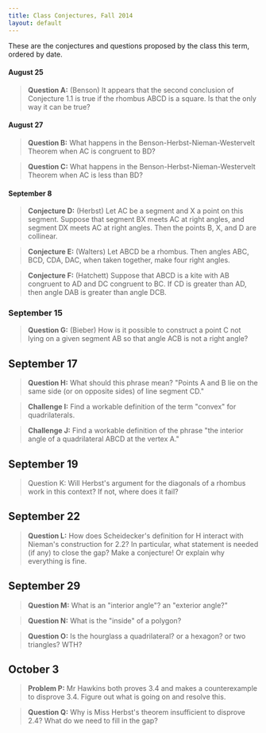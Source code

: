 ```yaml
---
title: Class Conjectures, Fall 2014
layout: default
---
```


These are the conjectures and questions proposed by the class this term,
ordered by date.

#### August 25

> **Question A:** (Benson) It appears that the second conclusion of Conjecture 1.1
> is true if the rhombus ABCD is a square. Is that the only way it can be true?

#### August 27

> **Question B:** What happens in the Benson-Herbst-Nieman-Westervelt Theorem
> when AC is congruent to BD?

> **Question C:** What happens in the Benson-Herbst-Nieman-Westervelt Theorem
> when AC is less than BD?

#### September 8

> **Conjecture D:** (Herbst) Let AC be a segment and X a point on this segment.
> Suppose that segment BX meets AC at right angles, and segment DX meets AC at
> right angles. Then the points B, X, and D are collinear.

> **Conjecture E:** (Walters) Let ABCD be a rhombus. Then angles ABC, BCD, CDA,
> DAC, when taken together, make four right angles.


> **Conjecture F:** (Hatchett) Suppose that ABCD is a kite with AB congruent to
> AD and DC congruent to BC. If CD is greater than AD, then angle DAB is greater
> than angle DCB.

### September 15

> **Question G:** (Bieber) How is it possible to construct a point C not lying on
> a given segment AB so that angle ACB is not a right angle?

## September 17

> **Question H:** What should this phrase mean?
> "Points A and B lie on the same side (or on opposite sides) of line segment CD."

> **Challenge I:** Find a workable definition of the term "convex" for quadrilaterals.

> **Challenge J:** Find a workable definition of the phrase "the interior angle
> of a quadrilateral ABCD at the vertex A."

## September 19

> Question K: Will Herbst's argument for the diagonals of a rhombus work in this
> context? If not, where does it fail?

## September 22

> **Question L:** How does Scheidecker's definition for H interact with Nieman's
> construction for 2.2? In particular, what statement is needed (if any) to
> close the gap? Make a conjecture! Or explain why everything is fine.


## September 29

> **Question M:** What is an "interior angle"? an "exterior angle?"

> **Question N:** What is the "inside" of a polygon?

> **Question O:** Is the hourglass a quadrilateral? or a hexagon? or two triangles? WTH?

## October 3

> **Problem P:** Mr Hawkins both proves 3.4 and makes a counterexample to
> disprove 3.4. Figure out what is going on and resolve this.

> **Question Q:** Why is Miss Herbst's theorem insufficient to disprove 2.4?
> What do we need to fill in the gap?
